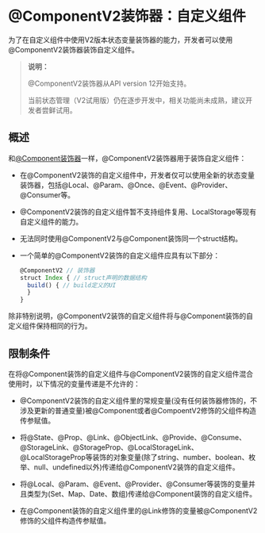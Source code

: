 # \@ComponentV2装饰器：自定义组件

为了在自定义组件中使用V2版本状态变量装饰器的能力，开发者可以使用\@ComponentV2装饰器装饰自定义组件。

>**说明：**
>
>\@ComponentV2装饰器从API version 12开始支持。
>
>当前状态管理（V2试用版）仍在逐步开发中，相关功能尚未成熟，建议开发者尝鲜试用。


## 概述

和[\@Component装饰器](arkts-create-custom-components.md)一样，\@ComponentV2装饰器用于装饰自定义组件：

- 在\@ComponentV2装饰的自定义组件中，开发者仅可以使用全新的状态变量装饰器，包括\@Local、\@Param、\@Once、\@Event、\@Provider、\@Consumer等。
- \@ComponentV2装饰的自定义组件暂不支持组件复用、LocalStorage等现有自定义组件的能力。
- 无法同时使用\@ComponentV2与\@Component装饰同一个struct结构。

- 一个简单的\@ComponentV2装饰的自定义组件应具有以下部分：

    ```ts
    @ComponentV2 // 装饰器
    struct Index { // struct声明的数据结构
      build() { // build定义的UI
      }
    }
    ```

除非特别说明，\@ComponentV2装饰的自定义组件将与\@Component装饰的自定义组件保持相同的行为。

## 限制条件

在将\@Component装饰的自定义组件与\@ComponentV2装饰的自定义组件混合使用时，以下情况的变量传递是不允许的：

- \@ComponentV2装饰的自定义组件里的常规变量(没有任何装饰器修饰的，不涉及更新的普通变量)被\@Component或者\@CompoentV2修饰的父组件构造传参赋值。

- 将\@State、\@Prop、\@Link、\@ObjectLink、\@Provide、\@Consume、\@StorageLink、\@StorageProp、\@LocalStorageLink、\@LocalStorageProp等装饰的对象变量(除了string、number、boolean、枚举、null、undefined以外)传递给\@ComponentV2装饰的自定义组件。

- 将\@Local、\@Param、\@Event、\@Provider、\@Consumer等装饰的变量并且类型为(Set、Map、Date、数组)传递给\@Component装饰的自定义组件。

- 在\@Component装饰的自定义组件里的@Link修饰的变量被\@ComponentV2修饰的父组件构造传参赋值。